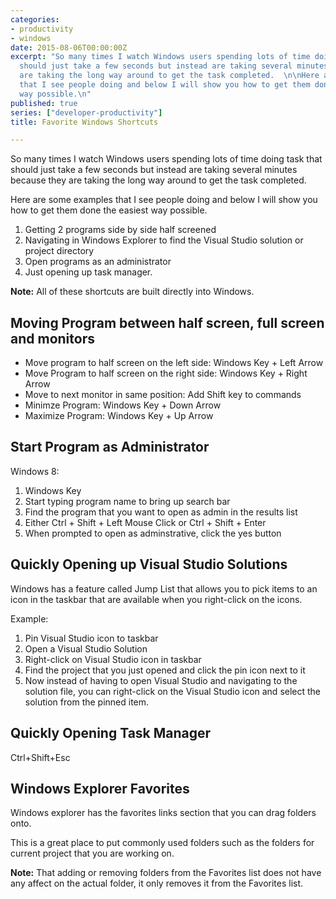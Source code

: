 ```yaml
---
categories:
- productivity
- windows
date: 2015-08-06T00:00:00Z
excerpt: "So many times I watch Windows users spending lots of time doing task that
  should just take a few seconds but instead are taking several minutes because they
  are taking the long way around to get the task completed.  \n\nHere are some examples
  that I see people doing and below I will show you how to get them done the easiest
  way possible.\n"
published: true
series: ["developer-productivity"]
title: Favorite Windows Shortcuts

---
```


So many times I watch Windows users spending lots of time doing task that should just take a few seconds but instead are taking several minutes because they are taking the long way around to get the task completed.  

Here are some examples that I see people doing and below I will show you how to get them done the easiest way possible.
 
1. Getting 2 programs side by side half screened
1. Navigating in Windows Explorer to find the Visual Studio solution or project directory 
1. Open programs as an administrator 
1. Just opening up task manager.  

   
**Note:**  All of these shortcuts are built directly into Windows. 


## Moving Program between half screen, full screen and monitors

* Move program to half screen on the left side: Windows Key + Left Arrow
* Move Program to half screen on the right side: Windows Key + Right Arrow
* Move to next monitor in same position: Add Shift key to commands
* Minimze Program: Windows Key + Down Arrow
* Maximize Program: Windows Key + Up Arrow

## Start Program as Administrator

Windows 8: 

1. Windows Key
1. Start typing program name to bring up search bar
1. Find the program that you want to open as admin in the results list
1. Either Ctrl + Shift + Left Mouse Click or Ctrl + Shift + Enter
1. When prompted to open as adminstrative, click the yes button

## Quickly Opening up Visual Studio Solutions

Windows has a feature called Jump List that allows you to pick items to an icon in the taskbar that are available when you right-click on the icons. 

Example: 

1. Pin Visual Studio icon to taskbar
1. Open a Visual Studio Solution
1. Right-click on Visual Studio icon in taskbar
1. Find the project that you just opened and click the pin icon next to it
1. Now instead of having to open Visual Studio and navigating to the solution file, you can right-click on the Visual Studio icon and select the solution from the pinned item.

## Quickly Opening Task Manager
 
 Ctrl+Shift+Esc 
 
 
## Windows Explorer Favorites
 
 Windows explorer has the favorites links section that you can drag folders onto.
 
 This is a great place to put commonly used folders such as the folders for current project that you are working on.
   
 **Note:** That adding or removing folders from the Favorites list does not have any affect on the actual folder, it only removes it from the Favorites list.
 
 
 
 
 